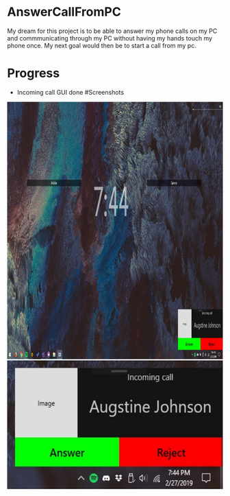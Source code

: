 # AnswerCallFromPC
My dream for this project is to be able to answer my phone calls on my PC and commmunicating through my PC without having my hands touch my phone once. My next goal would then be to start a call from my pc.
# Progress
- Incoming call GUI done
#Screenshots
<img src="https://github.com/elibroftw/AnswerCallFromPC/blob/master/Screenshots/Screenshot%201.jpg" alt="Screenshot" height="600px"/>
<img src="https://github.com/elibroftw/AnswerCallFromPC/blob/master/Screenshots/Screenshot%202.jpg" alt="Screenshot" height="300px"/>
